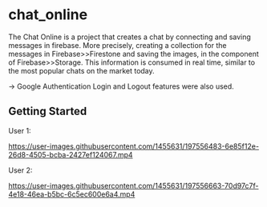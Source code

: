# chat_online

The Chat Online is a project that creates a chat by connecting and saving messages in firebase. More precisely, creating a collection for the messages in Firebase>>Firestone and saving the images, in the component of Firebase>>Storage. This information is consumed in real time, similar to the most popular chats on the market today. 

-> Google Authentication Login and Logout features were also used.

## Getting Started
User 1:


https://user-images.githubusercontent.com/1455631/197556483-6e85f12e-26d8-4505-bcba-2427ef124067.mp4

User 2:

https://user-images.githubusercontent.com/1455631/197556663-70d97c7f-4e18-46ea-b5bc-6c5ec600e6a4.mp4

